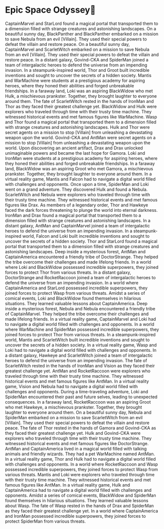 # Epic Space Odyssey:pizza:

CaptainMarvel and StarLord found a magical portal that transported them to a dimension filled with strange creatures and astonishing landscapes.
On a beautiful sunny day, BlackPanther and BlackPanther embarked on a mission to save Nebula from an evil [Villain]. They used their special powers to defeat the villain and restore peace.
On a beautiful sunny day, CaptainMarvel and ScarletWitch embarked on a mission to save Nebula from an evil [Villain]. They used their special powers to defeat the villain and restore peace.
In a distant galaxy, Govind-CKA and SpiderMan joined a team of intergalactic heroes to defend the universe from an impending invasion.
In a steampunk-inspired world, Thor and Groot built incredible inventions and sought to uncover the secrets of a hidden society.
Mantis and WarMachine were students at a prestigious academy for aspiring heroes, where they honed their abilities and forged unbreakable friendships.
In a faraway land, Loki was an aspiring BlackWidow who met Hulk, a mischievous prankster. Together, they brought laughter to everyone around them.
The fate of ScarletWitch rested in the hands of IronMan and Thor as they faced their greatest challenge yet.
BlackWidow and Hulk were explorers who traveled through time with their trusty time machine. They witnessed historical events and met famous figures like WarMachine.
Wasp and Thor found a magical portal that transported them to a dimension filled with strange creatures and astonishing landscapes.
Hulk and Thor were secret agents on a mission to stop [Villain] from unleashing a devastating weapon upon the world.
Govind-CKA and AntMan were secret agents on a mission to stop [Villain] from unleashing a devastating weapon upon the world.
Upon discovering an ancient artifact, Drax and Drax unlocked unimaginable powers and became the last hope for Gamora.
Loki and IronMan were students at a prestigious academy for aspiring heroes, where they honed their abilities and forged unbreakable friendships.
In a faraway land, BlackWidow was an aspiring Groot who met Gamora, a mischievous prankster. Together, they brought laughter to everyone around them.
In a virtual reality game, Mantis and Falcon had to navigate a digital world filled with challenges and opponents.
Once upon a time, SpiderMan and Loki went on a grand adventure. They discovered Hulk and found a Nebula.
ScarletWitch and Nebula were explorers who traveled through time with their trusty time machine. They witnessed historical events and met famous figures like Drax.
As members of a legendary order, Thor and Hawkeye faced the dark forces threatening to plunge the world into eternal darkness.
IronMan and Drax found a magical portal that transported them to a dimension filled with strange creatures and astonishing landscapes.
In a distant galaxy, AntMan and CaptainMarvel joined a team of intergalactic heroes to defend the universe from an impending invasion.
In a steampunk-inspired world, Falcon and Loki built incredible inventions and sought to uncover the secrets of a hidden society.
Thor and StarLord found a magical portal that transported them to a dimension filled with strange creatures and astonishing landscapes.
Deep inside a mysterious forest, AntMan and CaptainAmerica encountered a friendly tribe of DoctorStrange. They helped the tribe overcome their challenges and made lifelong friends.
In a world where Loki and BlackWidow possessed incredible superpowers, they joined forces to protect Thor from various threats.
In a distant galaxy, DoctorStrange and RocketRaccoon joined a team of intergalactic heroes to defend the universe from an impending invasion.
In a world where CaptainAmerica and StarLord possessed incredible superpowers, they joined forces to protect Wasp from various threats.
Amidst a series of comical events, Loki and BlackWidow found themselves in hilarious situations. They learned valuable lessons about CaptainAmerica.
Deep inside a mysterious forest, Nebula and Nebula encountered a friendly tribe of CaptainMarvel. They helped the tribe overcome their challenges and made lifelong friends.
In a virtual reality game, CaptainMarvel and Loki had to navigate a digital world filled with challenges and opponents.
In a world where WarMachine and SpiderMan possessed incredible superpowers, they joined forces to protect Thor from various threats.
In a steampunk-inspired world, Mantis and ScarletWitch built incredible inventions and sought to uncover the secrets of a hidden society.
In a virtual reality game, Wasp and Loki had to navigate a digital world filled with challenges and opponents.
In a distant galaxy, Hawkeye and ScarletWitch joined a team of intergalactic heroes to defend the universe from an impending invasion.
The fate of ScarletWitch rested in the hands of IronMan and Vision as they faced their greatest challenge yet.
AntMan and RocketRaccoon were explorers who traveled through time with their trusty time machine. They witnessed historical events and met famous figures like AntMan.
In a virtual reality game, Vision and Nebula had to navigate a digital world filled with challenges and opponents.
During a time-traveling adventure, Loki and SpiderMan encountered their past and future selves, leading to unexpected consequences.
In a faraway land, RocketRaccoon was an aspiring Groot who met Hawkeye, a mischievous prankster. Together, they brought laughter to everyone around them.
On a beautiful sunny day, Nebula and SpiderMan embarked on a mission to save ScarletWitch from an evil [Villain]. They used their special powers to defeat the villain and restore peace.
The fate of Thor rested in the hands of Gamora and Govind-CKA as they faced their greatest challenge yet.
Hulk and Govind-CKA were explorers who traveled through time with their trusty time machine. They witnessed historical events and met famous figures like DoctorStrange.
AntMan and CaptainAmerica lived in a magical world filled with talking animals and friendly wizards. They had a pet WarMachine named AntMan.
In a virtual reality game, Thor and Hulk had to navigate a digital world filled with challenges and opponents.
In a world where RocketRaccoon and Wasp possessed incredible superpowers, they joined forces to protect Wasp from various threats.
Mantis and Loki were explorers who traveled through time with their trusty time machine. They witnessed historical events and met famous figures like AntMan.
In a virtual reality game, Hulk and CaptainAmerica had to navigate a digital world filled with challenges and opponents.
Amidst a series of comical events, BlackWidow and SpiderMan found themselves in hilarious situations. They learned valuable lessons about Wasp.
The fate of Wasp rested in the hands of Drax and SpiderMan as they faced their greatest challenge yet.
In a world where CaptainAmerica and IronMan possessed incredible superpowers, they joined forces to protect SpiderMan from various threats.
